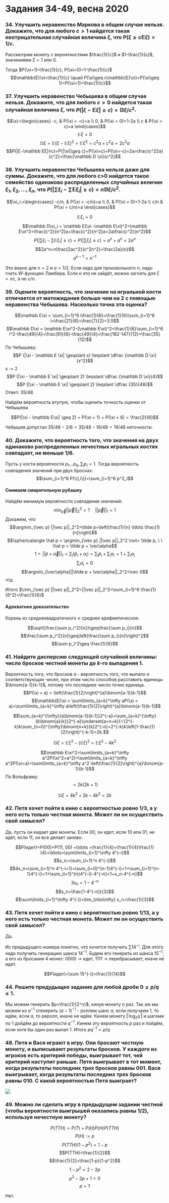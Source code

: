 # Задания 34-49, весна 2020

### 34. Улучшить неравенство Маркова в общем случае нельзя. Докажите, что для любого $c>1$ найдется такая неотрицательная случайная величина $ξ$, что P$(ξ≥c\mathbb{E}ξ)=1/c$.

Рассмотрим монету с вероятностями $\frac{1}{c}$ и $1-\frac{1}{c}$, значениями $\xi=1$ или $0$.

Тогда $P(\xi=1)=\frac{1}{c}, P(\xi=0)=1-\frac{1}{c}$
$$\mathbb{E}\xi=\frac{1}{c} \quad P(\xi\geq c\mathbb{E}\xi)=P(\xi\geq 1)=P(\xi=1)=\frac{1}{c}$$

### 37. Улучшить неравенство Чебышева в общем случае нельзя. Докажите, что для любого $c>0$ найдется такая случайная величина $ξ$, что $P(|ξ−\mathbb Eξ|≥c)=\mathbb Dξ/c^2$.

$$\xi:=\begin{cases}
    -c, & P(\xi = -c)=a \\
    0, & P(\xi = 0)=1-2a \\
    c & P(\xi = c)=a
\end{cases}$$
$$\mathbb E\xi=0$$
$$\mathbb D\xi = \mathbb E(\xi -\mathbb E\xi)^2=\mathbb E\xi^2=c^2a+c^2a=2c^2a$$
$$P(|ξ−\mathbb Eξ|≥c)=P(|\xi|\geq c)=P(\xi=c)+P(\xi=-c)=2a=\frac{c^22a}{c^2}=\frac{\mathbb D \xi}{c^2}$$

### 38. Улучшить неравенство Чебышева нельзя даже для суммы. Докажите, что для любого c>0 найдется такое семейство одинаково распределенных случайных величин $ξ_1,ξ_2,…,ξ_n$, что $P(|∑ξ_i−∑\mathbb Eξ_i|≥c)=n\mathbb Dξ/c^2$.

$$\xi_i:=\begin{cases}
    -c/n, & P(\xi = -c/n)=a \\
    0, & P(\xi = 0)=1-2a \\
    c/n & P(\xi = c/n)=a
\end{cases}$$

$$\mathbb E\xi_i = 0$$
$$\mathbb D\xi_i = \mathbb E(\xi -\mathbb E\xi)^2=\mathbb E\xi^2=\frac{c^2}{n^2}a+\frac{c^2}{n^2}a=2a\frac{c^2}{n^2}$$
$$P(|∑ξ_i−∑\mathbb Eξ_i|≥c)=P(|∑ξ_i|\geq c)=a^n+a^n=2a^n$$
$$2a^n=n\frac{2ac^2}{c^2n^2}=\frac{2a}{n}$$
$$a^{n-1}=n^{-1}$$

Это верно для $n=2$ и $a=1/2$. Если надо для произвольного $n$, надо гнать $W$-функцию Ламбера. Если и это не зайдёт, можно загнать для $\xi=\pm c$, а не $c/n$.

### 39. Оцените вероятность, что значение на игральной кости отличается от матожидания больше чем на 2 с помощью неравенства Чебышева. Насколько точна эта оценка?

$$\mathbb E\xi = \sum_{i=1}^6 i\frac{1}{6}=\frac{1}{6}\sum_{i=1}^6 i=\frac{21}{6}=\frac{7}{2}=3.5$$
$$\mathbb D\xi = \mathbb E\xi^2-(\mathbb E\xi)^2=\frac{1}{6}\sum_{i=1}^6 i^2-\frac{49}{4}=\frac{91}{6}-\frac{49}{4}=\frac{182-147}{12}=\frac{35}{12}$$
По Чебышеву:
$$P (|\xi - \mathbb E \xi| \geqslant x) \leqslant \dfrac {\mathbb D \xi}{x^2}$$
$x:=2$
$$P (|\xi - \mathbb E \xi| \geqslant 2) \leqslant \dfrac {\mathbb D \xi}{4}$$
$$P (|\xi - \mathbb E \xi| \geqslant 2) \leqslant \dfrac {35}{48}$$
Ответ: $35/48$.

Найдём вероятность втупую, чтобы оценить точность оценки от Чебышева

$$P(|\xi - \mathbb E\xi| \geq 2) = P(\xi = 1) + P(\xi = 6) = \frac{2}{6}$$

Чебышев допустил $35/48-2/6=35/48-16/48=19/48$ неточности.

### 40. Докажите, что вероятность того, что значения на двух одинаково распределенных нечестных игральных костях совпадает, не меньше 1/6.

Пусть у кости вероятности $p_1\ldots p_6, \sum_i p_i=1$. Тогда вероятность совпадения значений при двух бросках:
$$\sum_{i=1}^6 P(\{i,i\})=\sum_{i=1}^6 p^2_i$$

#### Снимаем смирительную рубашку

Найдём минимум вероятности совпадения значений:
$$\min_{\vec p} ||\vec p||_2^2=? \quad ||\vec p||_1=1$$
Докажем, что
$$\argmin_{\vec p} ||\vec p||_2^2=\tilde p=\left(\frac{1}{n} \ldots \frac{1}{n}\right)$$
$$\sphericalangle \hat p = \argmin_{\vec p} ||\vec p||_2^2 \not= \tilde p, \ \ \hat p = \tilde p + \vec\alpha$$
$$1=||\tilde p + \vec\alpha||_1=\sum_i (\tilde p_i + \alpha_i) = \sum_i \tilde p_i + \sum_i \alpha_i = 1 + \sum_i \alpha_i$$
$$\sum_i \alpha_i=0$$
$$\argmin_{\vec\alpha}||\tilde p + \vec\alpha||_2^2=\vec 0$$
чтд

Итого $\min_{\vec p} ||\vec p||_2^2=||\vec p||_2^2=\sum_{i=1}^6 \frac{1}{6^2}=\frac{1}{6}$

#### Адекватное доказательство

Корень из среднеквадратичного $\geq$ среднее арифметическое:

$$\sqrt{\frac{\sum p_i^2}{n}}\geq\frac{\sum p_i}{n}$$
$$\frac{\sum p_i^2}{n}\geq\left(\frac{\sum p_i}{n}\right)^2$$
$$\sum p_i^2\geq \frac{1}{6}$$

### 41. Найдите дисперсию следующей случайной величины: число бросков честной монеты до $k$-го выпадения $1$.

Вероятность того, что бросков $a$ - вероятность того, что выпало $a$ соответствующих чисел, при этом число способов расставить единицы $\binom{a-1}{k-1}$, потому что последнее число точно единица.
$$P(\xi = a) = \left(\frac{1}{2}\right)^{a}\binom{a-1}{k-1}$$
$$\mathbb{E}\xi = \sum\limits_{a=k}^\infty aP(\xi = a)=\sum\limits_{a=k}^\infty a\left(\frac{1}{2}\right)^{a}\binom{a-1}{k-1}$$

$$\sum_{a=k}^{\infty}{a\binom{a-1}{k-1}}2^{-a}=\sum_{a=k}^{\infty}{k\binom{a}{k}}2^{-a}\underset{a=n+k}{=}2^{-k}k\sum_{n=0}^{\infty}\binom{n+k}{k}2^{-n}=2^{-k}k\left(1-\frac{1}{2}\right)^{-k-1}=2k.$$

$$\mathbb D\xi = \mathbb{E}\xi^2 - (\mathbb{E}\xi)^2=\mathbb E\xi^2 - 4k^2$$

$$\mathbb E\xi^2=\sum\limits_{a=k}^\infty a^2P(\xi^2=a^2)=\sum\limits_{a=k}^\infty a^2P(\xi=a)=\sum\limits_{a=k}^\infty a^2 \left(\frac{1}{2}\right)^{a}\binom{a-1}{k-1}$$
По Вольфраму:
$$=2k(2k+1)$$

$$\mathbb D\xi = 4k^2+2k-4k^2=2k$$

### 42. Петя хочет пойти в кино с вероятностью ровно 1/3, а у него есть только честная монета. Может ли он осуществить свой замысел?

Да, пусть он кидает две монеты. Если $00$, он идет, если $10$ или $01$, не идет, если $11$, он все делает заново.

$$P(идет)=P(00)+P(11, 00) +\ldots =\frac{1}{4}+\frac{1}{4}\frac{1}{4}+\ldots=\sum\limits_{i=1}^\infty 4^{-i}$$
$$s_n:=\sum_{i=1}^n 4^{-i}$$
$$4s_n=\sum_{i=1}^n 4^{-i+1}=\sum_{i=0}^{n-1}4^{-i}=1+\sum_{i=1}^{n-1}4^{-i}=1+\sum_{i=1}^{n}4^{-i}-4^{-n}=1+s_n-4^{-n}$$
$$3s_n=1-4^{-n}$$
$$s_n=\frac{1-4^{-n}}{3}$$
$$\sum\limits_{i=1}^\infty 4^{-i}=\lim_{n\to\infty} s_n=\frac{1}{3}$$

### 43. Петя хочет пойти в кино с вероятностью ровно 1/13, а у него есть только честная монета. Может ли он осуществить свой замысел?

Да.

Из предыдущего номера понятно, что хочется получить $\sum 14^{-i}$. Для этого надо получить генерацию шанса $14^{-1}$. Будем его генерить из шанса $15^{-1}$, а его из бросания 4 монет: $0000$ -> идет, $1111$ -> перебрасывает, иначе не идет.

$$P(идет)=\sum 15^{-i}=\frac{1}{14}$$

### 44. Решите предудыщее задание для любой дроби $0≤p/q≤1$.

Мы можем генерить $p=\frac{1}{2^n}$, кинув монету $n$ раз. Так же мы можем из $a^{-1}$ сгенерить $(a-1)^{-1}$ - роллим шанс $a$, если получаем $1$, то идём, если $a$, то реролл, иначе не идём. Кинем монету $⎡\log_2 q⎤$ и шагами по $1$ дойдём до вероятности $q^{-1}$. Кинем эту вероятность $p$ раз и пойдём, если хотя бы один раз выпал $1$. Итого $pq^{-1}=p/q$

### 48. Петя и Вася играют в игру. Они бросают честную монету, и выписывают результаты бросков. У каждого из игроков есть критерий победы, выигрывает тот, чей критерий наступит раньше. Петя выигрывает в тот момент, когда результаты последних трех бросков равны 001. Вася выигрывает, когда результаты последних трех бросков равны 010. С какой вероятностью Петя выиграет?

![](imgs/1.png)

### 49. Можно ли сделать игру в предыдущем задании честной (чтобы вероятности выигрышей оказались равны 1/2), используя нечестную монету?

$$P(TTH)=P(T)+P(H)P(H)P(TTH)$$
$$P(H):=p$$
$$P(TTH)(1-p^2)=1-p$$
$$P(TTH)=\frac{1}{2}$$
$$\frac{1}{2}=\frac{1-p}{1-p^2}$$
$$1-p^2=2-2p$$
$$p^2-2p+1=0$$
$$p=1$$

Нет.
